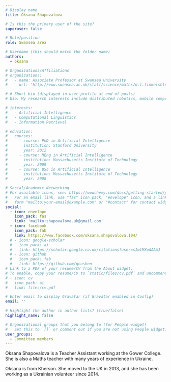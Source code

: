 ```yaml
---
# Display name
title: Oksana Shapovalova

# Is this the primary user of the site?
superuser: false

# Role/position
role: Swansea area

# Username (this should match the folder name)
authors:
  - oksana

# Organizations/Affiliations
# organizations:
#   - name: Associate Professor at Swansea University
#     url: 'http://www.swansea.ac.uk/staff/science/maths/d.l.finkelshtein/'

# # Short bio (displayed in user profile at end of posts)
# bio: My research interests include distributed robotics, mobile computing and programmable matter.

# interests:
#   - Artificial Intelligence
#   - Computational Linguistics
#   - Information Retrieval

# education:
#   courses:
#     - course: PhD in Artificial Intelligence
#       institution: Stanford University
#       year: 2012
#     - course: MEng in Artificial Intelligence
#       institution: Massachusetts Institute of Technology
#       year: 2009
#     - course: BSc in Artificial Intelligence
#       institution: Massachusetts Institute of Technology
#       year: 2008

# Social/Academic Networking
# For available icons, see: https://wowchemy.com/docs/getting-started/page-builder/#icons
#   For an email link, use "fas" icon pack, "envelope" icon, and a link in the
#   form "mailto:your-email@example.com" or "#contact" for contact widget.
social:
  - icon: envelope
    icon_pack: fas
    link: 'mailto:shapovalova.uk@gmail.com'
  - icon: facebook
    icon_pack: fab
    link: https://www.facebook.com/oksana.shapovalova.104/
  # - icon: google-scholar
  #   icon_pack: ai
  #   link: https://scholar.google.co.uk/citations?user=sIwtMXoAAAAJ
  # - icon: github
  #   icon_pack: fab
  #   link: https://github.com/gcushen
# Link to a PDF of your resume/CV from the About widget.
# To enable, copy your resume/CV to `static/files/cv.pdf` and uncomment the lines below.
# - icon: cv
#   icon_pack: ai
#   link: files/cv.pdf

# Enter email to display Gravatar (if Gravatar enabled in Config)
email: ''

# Highlight the author in author lists? (true/false)
highlight_name: false

# Organizational groups that you belong to (for People widget)
#   Set this to `[]` or comment out if you are not using People widget.
user_groups:
  - Committee members
---
```


Oksana Shapovalova is a Teacher Assistant working at the Gower College. She is also a Maths teacher with many years of experience in Ukraine.

Oksana is from Kherson. She moved to the UK in 2013, and she has been working as a Ukrainian volunteer since 2014.